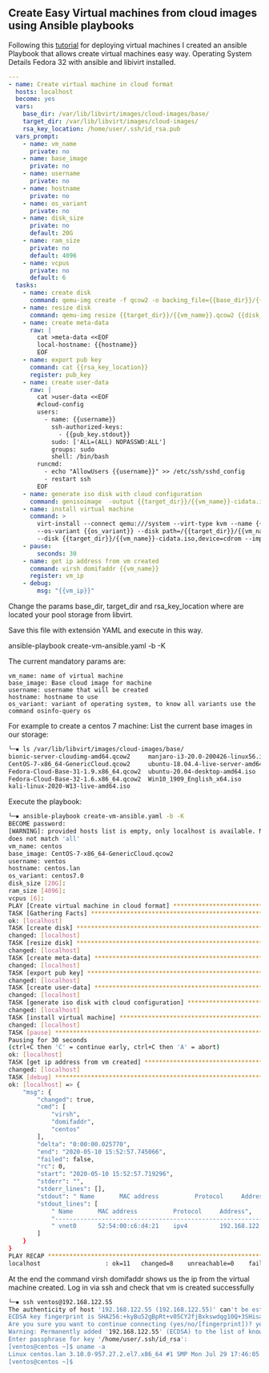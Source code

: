 ## Create Easy Virtual machines from cloud images using Ansible playbooks

Following this [tutorial](https://medium.com/@art.vasilyev/use-ubuntu-cloud-image-with-kvm-1f28c19f82f8) for deploying virtual machines I created an ansible Playbook that allows create virtual machines easy way.
Operating System Details
Fedora 32 with ansible and libivirt installed.

~~~yaml
---
- name: Create virtual machine in cloud format
  hosts: localhost
  become: yes
  vars:
    base_dir: /var/lib/libvirt/images/cloud-images/base/
    target_dir: /var/lib/libvirt/images/cloud-images/
    rsa_key_location: /home/user/.ssh/id_rsa.pub
  vars_prompt:
    - name: vm_name
      private: no
    - name: base_image
      private: no
    - name: username
      private: no
    - name: hostname
      private: no
    - name: os_variant
      private: no
    - name: disk_size
      private: no
      default: 20G
    - name: ram_size
      private: no
      default: 4096
    - name: vcpus
      private: no
      default: 6
  tasks:
    - name: create disk
      command: qemu-img create -f qcow2 -o backing_file={{base_dir}}/{{base_image}} {{target_dir}}/{{vm_name}}.qcow2
    - name: resize disk
      command: qemu-img resize {{target_dir}}/{{vm_name}}.qcow2 {{disk_size}}
    - name: create meta-data
      raw: |
        cat >meta-data <<EOF
        local-hostname: {{hostname}}
        EOF
    - name: export pub key
      command: cat {{rsa_key_location}}
      register: pub_key
    - name: create user-data
      raw: |
        cat >user-data <<EOF
        #cloud-config
        users:
          - name: {{username}}
            ssh-authorized-keys:
              - {{pub_key.stdout}}
            sudo: ['ALL=(ALL) NOPASSWD:ALL']
            groups: sudo
            shell: /bin/bash
        runcmd:
          - echo "AllowUsers {{username}}" >> /etc/ssh/sshd_config
          - restart ssh
        EOF
    - name: generate iso disk with cloud configuration
      command: genisoimage  -output {{target_dir}}/{{vm_name}}-cidata.iso -volid cidata -joliet -rock user-data meta-data
    - name: install virtual machine
      command: >
        virt-install --connect qemu:///system --virt-type kvm --name {{vm_name}} --ram {{ram_size}} --vcpus={{vcpus}} --os-type linux 
        --os-variant {{os_variant}} --disk path=/{{target_dir}}/{{vm_name}}.qcow2,format=qcow2 
        --disk {{target_dir}}/{{vm_name}}-cidata.iso,device=cdrom --import --network network=default --noautoconsole
    - pause:
        seconds: 30
    - name: get ip address from vm created
      command: virsh domifaddr {{vm_name}}
      register: vm_ip
    - debug:
        msg: "{{vm_ip}}"
~~~

Change the params base_dir, target_dir and rsa_key_location where are located your pool storage from libvirt.

Save this file with extensión YAML and execute in this way.

ansible-playbook create-vm-ansible.yaml -b -K

The current mandatory params are:

    vm_name: name of virtual machine
    base_image: Base cloud image for machine
    username: username that will be created
    hostname: hostname to use
    os_variant: variant of operating system, to know all variants use the command osinfo-query os


For example to create a centos 7 machine:
List the current base images in our storage:

~~~bash
└─▪ ls /var/lib/libvirt/images/cloud-images/base/
bionic-server-cloudimg-amd64.qcow2     manjaro-i3-20.0-200426-linux56.iso
CentOS-7-x86_64-GenericCloud.qcow2     ubuntu-18.04.4-live-server-amd64.iso
Fedora-Cloud-Base-31-1.9.x86_64.qcow2  ubuntu-20.04-desktop-amd64.iso
Fedora-Cloud-Base-32-1.6.x86_64.qcow2  Win10_1909_English_x64.iso
kali-linux-2020-W13-live-amd64.iso
~~~

Execute the playbook:

~~~bash
└─▪ ansible-playbook create-vm-ansible.yaml -b -K
BECOME password: 
[WARNING]: provided hosts list is empty, only localhost is available. Note that the implicit localhost
does not match 'all'
vm_name: centos
base_image: CentOS-7-x86_64-GenericCloud.qcow2
username: ventos
hostname: centos.lan
os_variant: centos7.0
disk_size [20G]: 
ram_size [4096]: 
vcpus [6]: 
PLAY [Create virtual machine in cloud format] ************************************************************
TASK [Gathering Facts] ***********************************************************************************
ok: [localhost]
TASK [create disk] ***************************************************************************************
changed: [localhost]
TASK [resize disk] ***************************************************************************************
changed: [localhost]
TASK [create meta-data] **********************************************************************************
changed: [localhost]
TASK [export pub key] ************************************************************************************
changed: [localhost]
TASK [create user-data] **********************************************************************************
changed: [localhost]
TASK [generate iso disk with cloud configuration] ********************************************************
changed: [localhost]
TASK [install virtual machine] ***************************************************************************
changed: [localhost]
TASK [pause] *********************************************************************************************
Pausing for 30 seconds
(ctrl+C then 'C' = continue early, ctrl+C then 'A' = abort)
ok: [localhost]
TASK [get ip address from vm created] ********************************************************************
changed: [localhost]
TASK [debug] *********************************************************************************************
ok: [localhost] => {
    "msg": {
        "changed": true,
        "cmd": [
            "virsh",
            "domifaddr",
            "centos"
        ],
        "delta": "0:00:00.025770",
        "end": "2020-05-10 15:52:57.745066",
        "failed": false,
        "rc": 0,
        "start": "2020-05-10 15:52:57.719296",
        "stderr": "",
        "stderr_lines": [],
        "stdout": " Name       MAC address          Protocol     Address\n-------------------------------------------------------------------------------\n vnet0      52:54:00:c6:d4:21    ipv4         192.168.122.55/24",
        "stdout_lines": [
            " Name       MAC address          Protocol     Address",
            "-------------------------------------------------------------------------------",
            " vnet0      52:54:00:c6:d4:21    ipv4         192.168.122.55/24"
        ]
    }
}
PLAY RECAP ***********************************************************************************************
localhost                  : ok=11   changed=8    unreachable=0    failed=0    skipped=0    rescued=0    ignored=0   
~~~

At the end the command virsh domifaddr shows us the ip from the virtual machine created.
Log in via ssh and check that vm is created successfully

~~~bash
└─▪ ssh ventos@192.168.122.55
The authenticity of host '192.168.122.55 (192.168.122.55)' can't be established.
ECDSA key fingerprint is SHA256:+kyBu52gBpRt+v05CY2fjBxkswdqg10Q+3SHisaLUGE.
Are you sure you want to continue connecting (yes/no/[fingerprint])? yes
Warning: Permanently added '192.168.122.55' (ECDSA) to the list of known hosts.
Enter passphrase for key '/home/user/.ssh/id_rsa': 
[ventos@centos ~]$ uname -a
Linux centos.lan 3.10.0-957.27.2.el7.x86_64 #1 SMP Mon Jul 29 17:46:05 UTC 2019 x86_64 x86_64 x86_64 GNU/Linux
[ventos@centos ~]$ 
~~~
